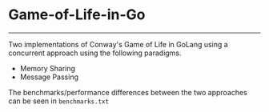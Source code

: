 # Game-of-Life-in-Go
------------------

Two implementations of Conway's Game of Life in GoLang using a concurrent approach using the following paradigms.
- Memory Sharing
- Message Passing

The benchmarks/performance differences between the two approaches can be seen in
`benchmarks.txt`
